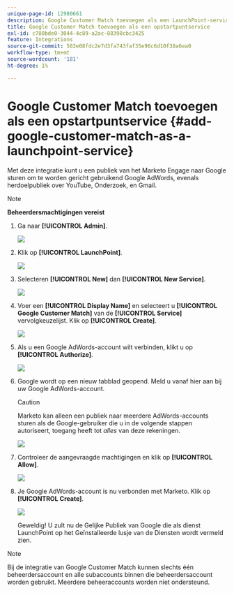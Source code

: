 ```yaml
---
unique-page-id: 12980661
description: Google Customer Match toevoegen als een LaunchPoint-service - Marketo Docs - Productdocumentatie
title: Google Customer Match toevoegen als een opstartpuntservice
exl-id: c780bde0-3044-4c89-a2ac-88398cbc3425
feature: Integrations
source-git-commit: 583e08fdc2e7d3fa743faf35e96c6d10f38a6ea0
workflow-type: tm+mt
source-wordcount: '181'
ht-degree: 1%

---
```


# Google Customer Match toevoegen als een opstartpuntservice {#add-google-customer-match-as-a-launchpoint-service}

Met deze integratie kunt u een publiek van het Marketo Engage naar Google sturen om te worden gericht gebruikend Google AdWords, evenals herdoelpubliek over YouTube, Onderzoek, en Gmail.

>[!NOTE]
>
>**Beheerdersmachtigingen vereist**

1. Ga naar **[!UICONTROL Admin]**.

   ![](assets/admin.png)

1. Klik op **[!UICONTROL LaunchPoint]**.

   ![](assets/image2014-12-5-14-3a35-3a27.png)

1. Selecteren **[!UICONTROL New]** dan **[!UICONTROL New Service]**.

   ![](assets/image2014-12-5-14-3a37-3a33.png)

1. Voer een **[!UICONTROL Display Name]** en selecteert u **[!UICONTROL Google Customer Match]** van de **[!UICONTROL Service]** vervolgkeuzelijst. Klik op **[!UICONTROL Create]**.

   ![](assets/chooseservice.png)

1. Als u een Google AdWords-account wilt verbinden, klikt u op **[!UICONTROL Authorize]**.

   ![](assets/authorizeaccount-1.png)

1. Google wordt op een nieuw tabblad geopend. Meld u vanaf hier aan bij uw Google AdWords-account.

   >[!CAUTION]
   >
   >Marketo kan alleen een publiek naar meerdere AdWords-accounts sturen als de Google-gebruiker die u in de volgende stappen autoriseert, toegang heeft tot _alles_ van deze rekeningen.

   ![](assets/chooseaccount.png)

1. Controleer de aangevraagde machtigingen en klik op **[!UICONTROL Allow]**.

   ![](assets/reviewpermissions.png)

1. Je Google AdWords-account is nu verbonden met Marketo. Klik op **[!UICONTROL Create]**.

   ![](assets/authorizesuccess.png)

   Geweldig! U zult nu de Gelijke Publiek van Google die als dienst LaunchPoint op het Geïnstalleerde lusje van de Diensten wordt vermeld zien.

>[!NOTE]
>
>Bij de integratie van Google Customer Match kunnen slechts één beheerdersaccount en alle subaccounts binnen die beheerdersaccount worden gebruikt. Meerdere beheeraccounts worden niet ondersteund.
